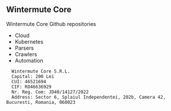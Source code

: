 ## Wintermute Core

Wintermute Core Github repositories

* Cloud
* Kubernetes
* Parsers
* Crawlers
* Automation


```
  Wintermute Core S.R.L. 
  Capital: 200 Lei
  CUI: 46521694 
  CIF: RO46636929 
  Nr. Reg. Com: JD40/14127/2022 
  Address: Sector 6, Splaiul Independentei, 202b, Camera 42, Bucuresti, Romania, 060023
```
